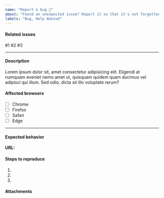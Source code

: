 ```yaml
---
name: "Report a bug 🐛"
about: "Found an unexpected issue? Report it so that it's not forgotten!"
labels: "Bug, Help Wanted"
---
```


<!-- 🎗 Please check if a similar issue has already been created. -->

#### Related issues

<!-- Tag related issues that this task is related to. -->

#1 #2 #3

---

#### Description

<!-- Replace with a description of the issue. -->

Lorem ipsum dolor sit, amet consectetur adipisicing elit. Eligendi at numquam eveniet nemo amet ut, quisquam quidem quam ducimus vel adipisci qui illum. Sed odio, dicta sit illo voluptate rerum?

#### Affected browsers

- [ ] Chrome
- [ ] Firefox
- [ ] Safari
- [ ] Edge

---

#### Expected behavior

<!-- Why does this fail the project requirements? -->

**URL:** <!-- https://example/url/path -->

#### Steps to reproduce

1. <!-- Given -->
2. <!-- When -->
3. <!-- Then -->

#### Attachments

<!-- Relevant screenshots, GIFs, error logs, status codes, etc. -->
